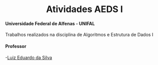 <div align="center">
<h1> Atividades AEDS I </h1>
</div>

#### Universidade Federal de Alfenas - UNIFAL
Trabalhos realizados na disciplina de Algoritmos e Estrutura de Dados I 

#### Professor
-[Luiz Eduardo da Silva](https://github.com/luizedsilva)
